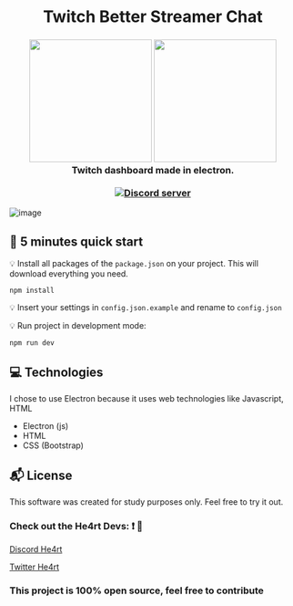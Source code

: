 <h1 align="center">
  Twitch Better Streamer Chat
</h1>

<h3 align="center">
  <img src="https://heartdevs.com/wp-content/uploads/2018/12/logo.png" width="215">
  <img src="https://upload.wikimedia.org/wikipedia/commons/thumb/9/91/Electron_Software_Framework_Logo.svg/1200px-Electron_Software_Framework_Logo.svg.png" width="215"><br>
    Twitch dashboard made in electron.<br>
  <br>
	<a href="https://discord.io/He4rt" target="_blank">
	<img src="https://discordapp.com/api/guilds/452926217558163456/embed.png" alt="Discord server"/></a><br>
</h3>

![image](https://user-images.githubusercontent.com/40467826/62578766-5c8f6b00-b878-11e9-856e-6aa3c05fa189.png)


## :rocket: 5 minutes quick start

:bulb: Install all packages of the `package.json` on your project. This will download everything you need.

```
npm install
```

:bulb: Insert your settings in `config.json.example` and rename to `config.json`


:bulb: Run project in development mode:

```
npm run dev
```

## 💻 Technologies
I chose to use Electron because it uses web technologies like Javascript, HTML

- Electron (js)
- HTML
- CSS (Bootstrap)

## :mailbox_with_mail: License

This software was created for study purposes only. Feel free to try it out.

### Check out the He4rt Devs: :exclamation: :purple_heart:

[Discord He4rt](https://discord.io/He4rt)

[Twitter He4rt](https://twitter.com/He4rtDevs)


### This project is 100% open source, feel free to contribute
